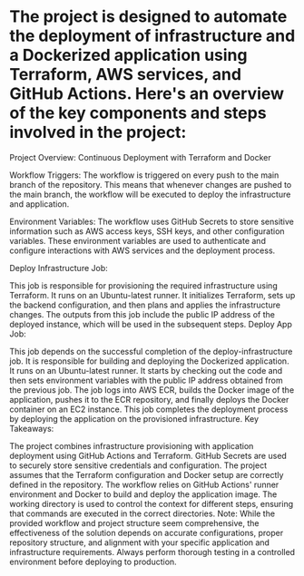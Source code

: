# The project is designed to automate the deployment of infrastructure and a Dockerized application using Terraform, AWS services, and GitHub Actions. Here's an overview of the key components and steps involved in the project:

Project Overview: Continuous Deployment with Terraform and Docker

Workflow Triggers: The workflow is triggered on every push to the main branch of the repository. This means that whenever changes are pushed to the main branch, the workflow will be executed to deploy the infrastructure and application.

Environment Variables: The workflow uses GitHub Secrets to store sensitive information such as AWS access keys, SSH keys, and other configuration variables. These environment variables are used to authenticate and configure interactions with AWS services and the deployment process.

Deploy Infrastructure Job:

This job is responsible for provisioning the required infrastructure using Terraform.
It runs on an Ubuntu-latest runner.
It initializes Terraform, sets up the backend configuration, and then plans and applies the infrastructure changes.
The outputs from this job include the public IP address of the deployed instance, which will be used in the subsequent steps.
Deploy App Job:

This job depends on the successful completion of the deploy-infrastructure job.
It is responsible for building and deploying the Dockerized application.
It runs on an Ubuntu-latest runner.
It starts by checking out the code and then sets environment variables with the public IP address obtained from the previous job.
The job logs into AWS ECR, builds the Docker image of the application, pushes it to the ECR repository, and finally deploys the Docker container on an EC2 instance.
This job completes the deployment process by deploying the application on the provisioned infrastructure.
Key Takeaways:

The project combines infrastructure provisioning with application deployment using GitHub Actions and Terraform.
GitHub Secrets are used to securely store sensitive credentials and configuration.
The project assumes that the Terraform configuration and Docker setup are correctly defined in the repository.
The workflow relies on GitHub Actions' runner environment and Docker to build and deploy the application image.
The working directory is used to control the context for different steps, ensuring that commands are executed in the correct directories.
Note: While the provided workflow and project structure seem comprehensive, the effectiveness of the solution depends on accurate configurations, proper repository structure, and alignment with your specific application and infrastructure requirements. Always perform thorough testing in a controlled environment before deploying to production.



